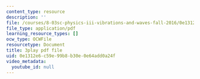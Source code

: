 ```yaml
---
content_type: resource
description: ''
file: /courses/8-03sc-physics-iii-vibrations-and-waves-fall-2016/0e1312e6c59e99b8b30e0e64add0a24f_BX4QPdP7fT8.pdf
file_type: application/pdf
learning_resource_types: []
ocw_type: OCWFile
resourcetype: Document
title: 3play pdf file
uid: 0e1312e6-c59e-99b8-b30e-0e64add0a24f
video_metadata:
  youtube_id: null
---
```


